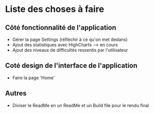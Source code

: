 # Liste des choses à faire

## Côté fonctionnalité de l'application

- Gérer la page Settings (réfléchir à ce qu'on met dedans)
- Ajout des statistiques avec HighCharts --> en cours
- Ajout des niveaux de difficultés ressentis par l'utilisateur 

## Coté design de l'interface de l'application

- Faire la page 'Home'

## Autres

- Diviser le ReadMe en un ReadMe et un Build file pour le rendu final




